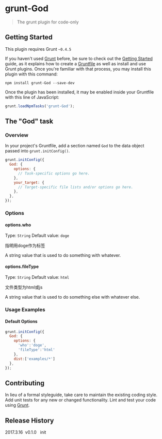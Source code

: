 # grunt-God

> The grunt plugin for code-only

## Getting Started
This plugin requires Grunt `~0.4.5`

If you haven't used [Grunt](http://gruntjs.com/) before, be sure to check out the [Getting Started](http://gruntjs.com/getting-started) guide, as it explains how to create a [Gruntfile](http://gruntjs.com/sample-gruntfile) as well as install and use Grunt plugins. Once you're familiar with that process, you may install this plugin with this command:

```shell
npm install grunt-God --save-dev
```

Once the plugin has been installed, it may be enabled inside your Gruntfile with this line of JavaScript:

```js
grunt.loadNpmTasks('grunt-God');
```

## The "God" task

### Overview
In your project's Gruntfile, add a section named `God` to the data object passed into `grunt.initConfig()`.

```js
grunt.initConfig({
  God: {
    options: {
      // Task-specific options go here.
    },
    your_target: {
      // Target-specific file lists and/or options go here.
    },
  },
});
```

### Options

#### options.who
Type: `String`
Default value: `doge`

指明用doge作为标签

A string value that is used to do something with whatever.

#### options.fileType
Type: `String`
Default value: `html`

文件类型为html或js

A string value that is used to do something else with whatever else.

### Usage Examples

#### Default Options

```js
grunt.initConfig({
  God: {
    options: {
      'who':'doge',
      'fileType':'html'
    },
    dist:['examples/*']
  },
});
```



## Contributing
In lieu of a formal styleguide, take care to maintain the existing coding style. Add unit tests for any new or changed functionality. Lint and test your code using [Grunt](http://gruntjs.com/).

## Release History
2017.3.16&nbsp;&nbsp;v0.1.0&nbsp;&nbsp; init
